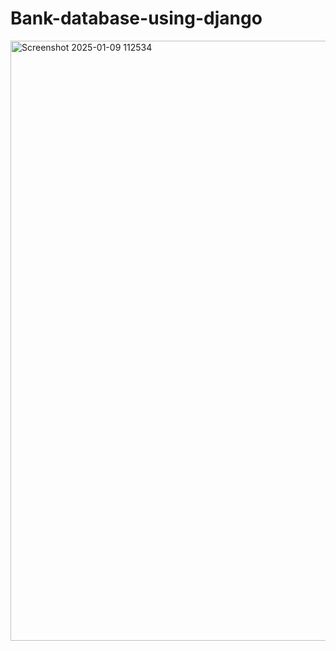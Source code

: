 # Bank-database-using-django


<img width="960" alt="Screenshot 2025-01-09 112534" src="https://github.com/user-attachments/assets/4d10e94e-29bf-4467-b98a-b267d74d9426" />
